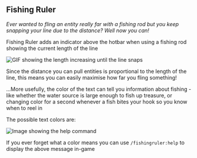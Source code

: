 ## Fishing Ruler
*Ever wanted to fling an entity really far with a fishing rod but you keep snapping your line due to the distance? Well now you can!*

Fishing Ruler adds an indicator above the hotbar when using a fishing rod showing the current length of the line

![GIF showing the length increasing until the line snaps](https://cdn.modrinth.com/data/2g6vOSXZ/images/c0d25d019d8e426255875f38e75c023ab944fd19.gif)

Since the distance you can pull entities is proportional to the length of the line, this means you can easily maximise how far you fling something!

...More usefully, the color of the text can tell you information about fishing - like whether the water source is large enough to fish up treasure, or changing color for a second whenever a fish bites your hook so you know when to reel in

The possible text colors are:

![Image showing the help command](https://cdn.modrinth.com/data/2g6vOSXZ/images/bb1a261392a069d1aa4697839f3a977324c811df.png)

If you ever forget what a color means you can use `/fishingruler:help` to display the above message in-game